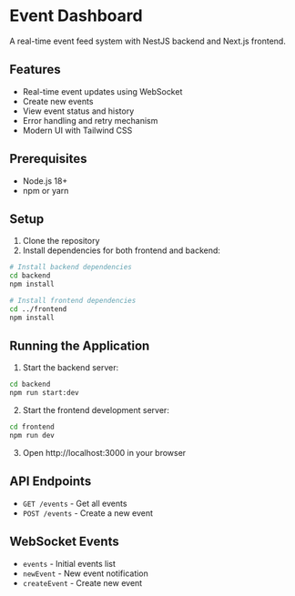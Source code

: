 # Event Dashboard

A real-time event feed system with NestJS backend and Next.js frontend.

## Features

- Real-time event updates using WebSocket
- Create new events
- View event status and history
- Error handling and retry mechanism
- Modern UI with Tailwind CSS

## Prerequisites

- Node.js 18+
- npm or yarn

## Setup

1. Clone the repository
2. Install dependencies for both frontend and backend:

```bash
# Install backend dependencies
cd backend
npm install

# Install frontend dependencies
cd ../frontend
npm install
```

## Running the Application

1. Start the backend server:

```bash
cd backend
npm run start:dev
```

2. Start the frontend development server:

```bash
cd frontend
npm run dev
```

3. Open http://localhost:3000 in your browser

## API Endpoints

- `GET /events` - Get all events
- `POST /events` - Create a new event

## WebSocket Events

- `events` - Initial events list
- `newEvent` - New event notification
- `createEvent` - Create new event 